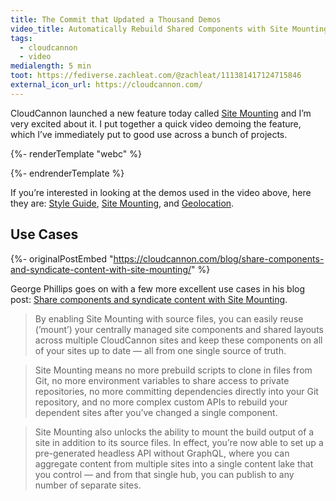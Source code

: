 ```yaml
---
title: The Commit that Updated a Thousand Demos
video_title: Automatically Rebuild Shared Components with Site Mounting
tags:
  - cloudcannon
  - video
medialength: 5 min
toot: https://fediverse.zachleat.com/@zachleat/111381417124715846
external_icon_url: https://cloudcannon.com/
---
```

CloudCannon launched a new feature today called [Site Mounting](https://cloudcannon.com/documentation/articles/site-mounting/) and I’m very excited about it. I put together a quick video demoing the feature, which I’ve immediately put to good use across a bunch of projects.

{%- renderTemplate "webc" %}
<div><youtube-lite-player @slug="IwZf9VdQbKo" :@label="$data.video_title"></youtube-lite-player></div>
{%- endrenderTemplate %}

If you’re interested in looking at the demos used in the video above, here they are: [Style Guide](https://wandering-cow.cloudvent.net/), [Site Mounting](https://ardent-desert.cloudvent.net/), and [Geolocation](https://busy-jellyfish.cloudvent.net/).

## Use Cases

{%- originalPostEmbed "https://cloudcannon.com/blog/share-components-and-syndicate-content-with-site-mounting/" %}

George Phillips goes on with a few more excellent use cases in his blog post: [Share components and syndicate content with Site Mounting](https://cloudcannon.com/blog/share-components-and-syndicate-content-with-site-mounting/).


> By enabling Site Mounting with source files, you can easily reuse (’mount’) your centrally managed site components and shared layouts across multiple CloudCannon sites and keep these components on all of your sites up to date — all from one single source of truth.

> Site Mounting means no more prebuild scripts to clone in files from Git, no more environment variables to share access to private repositories, no more committing dependencies directly into your Git repository, and no more complex custom APIs to rebuild your dependent sites after you’ve changed a single component.

> Site Mounting also unlocks the ability to mount the build output of a site in addition to its source files. In effect, you’re now able to set up a pre-generated headless API without GraphQL, where you can aggregate content from multiple sites into a single content lake that you control — and from that single hub, you can publish to any number of separate sites.
